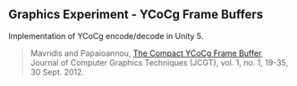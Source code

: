## Graphics Experiment - YCoCg Frame Buffers

Implementation of YCoCg encode/decode in Unity 5.

> Mavridis and Papaioannou,
> [The Compact YCoCg Frame Buffer](http://jcgt.org/published/0001/01/02/),
> Journal of Computer Graphics Techniques (JCGT),
> vol. 1, no. 1, 19-35, 30 Sept. 2012. 
